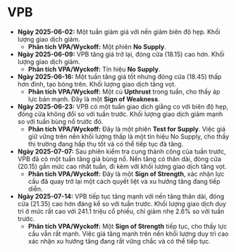 # VPB

- **Ngày 2025-06-02:** Một tuần giảm giá với nến giảm biên độ hẹp. Khối lượng giao dịch giảm.
    - **Phân tích VPA/Wyckoff:** Một phiên **No Supply**.
- **Ngày 2025-06-09:** VPB tăng giá trở lại, đóng cửa (18.15) cao hơn. Khối lượng giao dịch giảm.
    - **Phân tích VPA/Wyckoff:** Tín hiệu **No Supply**.
- **Ngày 2025-06-16:** Một tuần tăng giá tốt nhưng đóng cửa (18.45) thấp hơn đỉnh, tạo bóng trên. Khối lượng giao dịch tăng vọt.
    - **Phân tích VPA/Wyckoff:** Một cú **Upthrust** trong tuần, cho thấy áp lực bán mạnh. Đây là một **Sign of Weakness**.
- **Ngày 2025-06-23:** VPB có một tuần giao dịch giằng co với biên độ hẹp, đóng cửa không đổi so với tuần trước. Khối lượng giao dịch giảm mạnh so với tuần bùng nổ trước đó.
    - **Phân tích VPA/Wyckoff:** Đây là một phiên **Test for Supply**. Việc giá giữ vững trên nền khối lượng thấp là một tín hiệu No Supply, cho thấy thị trường đang hấp thụ tốt và có thể tiếp tục đà tăng.
- **Ngày 2025-07-07:** Sau phiên kiểm tra cung thành công của tuần trước, VPB đã có một tuần tăng giá bùng nổ. Nến tăng có thân dài, đóng cửa (20.15) gần mức cao nhất tuần, đi kèm với khối lượng giao dịch tăng vọt.
    - **Phân tích VPA/Wyckoff:** Đây là một **Sign of Strength**, xác nhận lực cầu đã quay trở lại một cách quyết liệt và xu hướng tăng đang tiếp diễn.
- **Ngày 2025-07-14:** VPB tiếp tục tăng mạnh với nến tăng thân dài, đóng cửa (21.35) cao hơn đáng kể so với tuần trước. Khối lượng giao dịch duy trì ở mức rất cao với 241.1 triệu cổ phiếu, chỉ giảm nhẹ 2.6% so với tuần trước.
    - **Phân tích VPA/Wyckoff:** Một **Sign of Strength** tiếp tục, cho thấy lực cầu vẫn rất mạnh. Việc giá tăng mạnh trên nền khối lượng duy trì cao xác nhận xu hướng tăng đang rất vững chắc và có thể tiếp tục.


